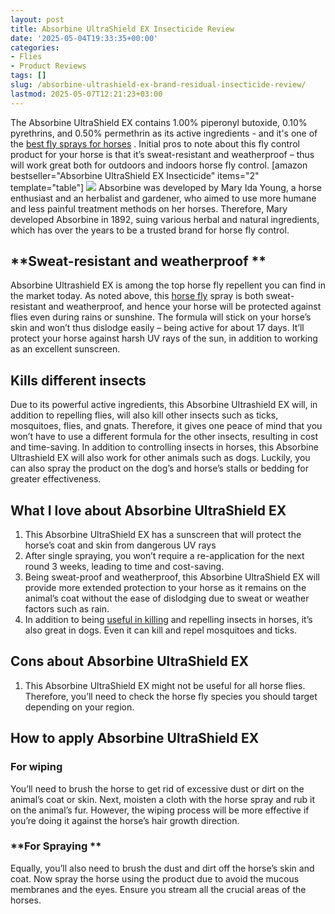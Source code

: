 ```yaml
---
layout: post
title: Absorbine UltraShield EX Insecticide Review
date: '2025-05-04T19:33:35+00:00'
categories:
- Flies
- Product Reviews
tags: []
slug: /absorbine-ultrashield-ex-brand-residual-insecticide-review/
lastmod: 2025-05-07T12:21:23+03:00
---
```


The Absorbine UltraShield EX contains 1.00% piperonyl butoxide, 0.10% pyrethrins, and 0.50% permethrin as its active ingredients - and it's one of the
[best fly sprays for horses](https://pestpolicy.com/best-fly-spray-for-horses/)
.
Initial pros to note about this fly control product for your horse is that it’s sweat-resistant and weatherproof – thus will work great both for outdoors and indoors horse fly control.
[amazon bestseller="Absorbine UltraShield EX Insecticide" items="2" template="table"]
![](/assets/img/uploads/default-image.jpg)
Absorbine was developed by Mary Ida Young, a horse enthusiast and an herbalist and gardener, who aimed to use more humane and less painful treatment methods on her horses. Therefore, Mary developed Absorbine in 1892, suing various herbal and natural ingredients, which has over the years to be a trusted brand for horse fly control.
## **Sweat-resistant and weatherproof **
Absorbine Ultrashield EX is among the top horse fly repellent you can find in the market today. As noted above, this
[horse fly](https://en.wikipedia.org/wiki/Horse-fly)
spray is both sweat-resistant and weatherproof, and hence your horse will be protected against flies even during rains or sunshine.
The formula will stick on your horse’s skin and won’t thus dislodge easily – being active for about 17 days. It’ll protect your horse against harsh UV rays of the sun, in addition to working as an excellent sunscreen.
## **Kills different insects**
Due to its powerful active ingredients, this Absorbine Ultrashield EX will, in addition to repelling flies, will also kill other insects such as ticks, mosquitoes, flies, and gnats. Therefore, it gives one peace of mind that you won’t have to use a different formula for the other insects, resulting in cost and time-saving.
In addition to controlling insects in horses, this Absorbine Ultrashield EX will also work for other animals such as dogs. Luckily, you can also spray the product on the dog’s and horse’s stalls or bedding for greater effectiveness.
## What I love about Absorbine UltraShield EX
1. This Absorbine UltraShield EX has a sunscreen that will protect the horse’s coat and skin from dangerous UV rays
2. After single spraying, you won’t require a re-application for the next round 3 weeks, leading to time and cost-saving.
3. Being sweat-proof and weatherproof, this Absorbine UltraShield EX will provide more extended protection to your horse as it remains on the animal’s coat without the ease of dislodging due to sweat or weather factors such as rain.
4. In addition to being
[useful in killing](https://pestpolicy.com/does-bleach-kill-bed-bugs/)
and repelling insects in horses, it’s also great in dogs. Even it can kill and repel mosquitoes and ticks.
## Cons about Absorbine UltraShield EX
1. This Absorbine UltraShield EX might not be useful for all horse flies. Therefore, you’ll need to check the horse fly species you should target depending on your region.
## How to apply Absorbine UltraShield EX
### **For wiping**
You’ll need to brush the horse to get rid of excessive dust or dirt on the animal’s coat or skin. Next, moisten a cloth with the horse spray and rub it on the animal’s fur. However, the wiping process will be more effective if you’re doing it against the horse’s hair growth direction.
### **For Spraying **
Equally, you’ll also need to brush the dust and dirt off the horse’s skin and coat. Now spray the horse using the product due to avoid the mucous membranes and the eyes. Ensure you stream all the crucial areas of the horses.
